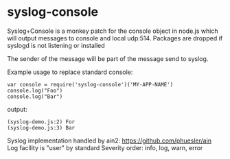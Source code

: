 syslog-console
==============

Syslog+Console is a monkey patch for the console object in node.js which will output messages to console and local udp:514.
Packages are dropped if syslogd is not listening or installed

The sender of the message will be part of the message send to syslog.

Example usage to replace standard console:
    
    var console = require('syslog-console')('MY-APP-NAME')
    console.log("Foo")
    console.log("Bar")

output:

    (syslog-demo.js:2) For
    (syslog-demo.js:3) Bar


Syslog implementation handled by ain2: https://github.com/phuesler/ain
Log facility is "user" by standard
Severity order: info, log, warn, error